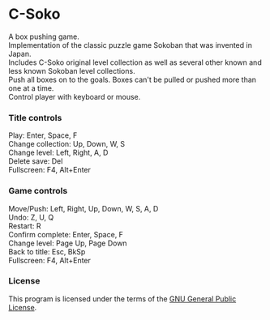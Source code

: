 # C-Soko
A box pushing game.  
Implementation of the classic puzzle game Sokoban that was invented in Japan.  
Includes C-Soko original level collection as well as several other known and less known Sokoban level collections.  
Push all boxes on to the goals. Boxes can't be pulled or pushed more than one at a time.  
Control player with keyboard or mouse.

### Title controls
Play:              Enter, Space, F  
Change collection: Up, Down, W, S  
Change level:      Left, Right, A, D  
Delete save:       Del  
Fullscreen:        F4, Alt+Enter

### Game controls
Move/Push:        Left, Right, Up, Down, W, S, A, D  
Undo:             Z, U, Q  
Restart:          R  
Confirm complete: Enter, Space, F  
Change level:     Page Up, Page Down  
Back to title:    Esc, BkSp  
Fullscreen:       F4, Alt+Enter 

### License
This program is licensed under the terms of the [GNU General Public License](http://www.gnu.org/licenses/gpl-3.0.txt).
